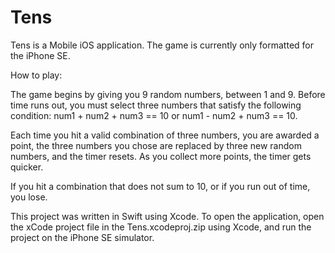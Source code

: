 # Tens
Tens is a Mobile iOS application.
The game is currently only formatted for the iPhone SE.

How to play:

The game begins by giving you 9 random numbers, between 1 and 9. Before time runs out, you must select three numbers that satisfy the following condition:
  num1 + num2 + num3 == 10 or num1 - num2 + num3 == 10.
  
  Each time you hit a valid combination of three numbers, you are awarded a point, the three numbers you chose are replaced by three new random numbers, and the timer resets. As you collect more points, the timer gets quicker.
  
 If you hit a combination that does not sum to 10, or if you run out of time, you lose. 
 
 This project was written in Swift using Xcode. To open the application, open the xCode project file in the
 Tens.xcodeproj.zip using Xcode, and run the project on the iPhone SE simulator. 
